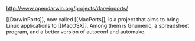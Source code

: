 http://www.opendarwin.org/projects/darwinports/

[[DarwinPorts]], now called [[MacPorts]], is a project that aims to bring Linux applications to [[MacOSX]]. Among them is Gnumeric, a spreadsheet program, and a better version of autoconf and automake.